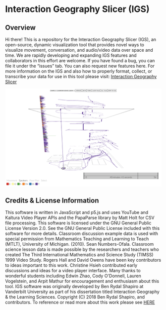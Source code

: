 # Interaction Geography Slicer (IGS)

## Overview

Hi there! This is a repository for the Interaction Geography Slicer (IGS), an open-source, dynamic visualization tool that provides novel ways to visualize movement, conversation, and audio/video data over space and time. We are rapidly developing and expanding IGS features and collaborators in this effort are welcome. If you have found a bug, you can file it under the “issues” tab. You can also request new features here. For more information on the IGS and also how to properly format, collect, or transcribe your data for use in this tool please visit: [Interaction Geography Slicer](https://www.benrydal.com/software/igs)

![repo](./images/coverImage.png)

## Credits & License Information

This software is written in JavaScript and p5.js and uses YouTube and Kaltura Video Player APIs and the PapaParse library by Matt Holt for CSV file processing. This software is licensed under the GNU General Public License Version 2.0. See the GNU General Public License included with this software for more details. Classroom discussion example data is used with special permission from Mathematics Teaching and Learning to Teach (MTLT), University of Michigan. (2010). Sean Numbers-Ofala. Classroom science lesson data is made possible by the researchers and teachers who created The Third International Mathematics and Science Study (TIMSS) 1999 Video Study. Rogers Hall and David Owens have been key contributors to ideas important to this work. Christine Hsieh contributed early discussions and ideas for a video player interface. Many thanks to wonderful students including Edwin Zhao, Cody O'Donnell, Lauren Vogelstein, and Arpit Mathur for encouragement and enthusiasm about this tool. IGS software was originally developed by Ben Rydal Shapiro at Vanderbilt University as part of his dissertation titled Interaction Geography & the Learning Sciences. Copyright (C) 2018 Ben Rydal Shapiro, and contributors. To reference or read more about this work please see [HERE](https://etd.library.vanderbilt.edu/available/etd-03212018-140140/unrestricted/Shapiro_Dissertation.pdf)
